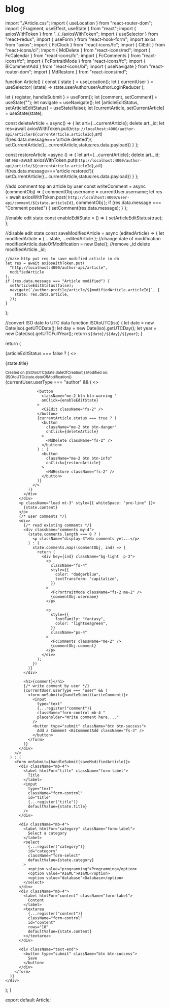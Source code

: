# blog
import "./Article.css";
import { useLocation } from "react-router-dom";
import { Fragment, useEffect, useState } from "react";
import { axiosWithToken } from "../../axiosWithToken";
import { useSelector } from "react-redux";
import { useForm } from "react-hook-form";
import axios from "axios";
import { FcClock } from "react-icons/fc";
import { CiEdit } from "react-icons/ci";
import { MdDelete } from "react-icons/md";
import { FcCalendar } from "react-icons/fc";
import { FcComments } from "react-icons/fc";
import { FcPortraitMode } from "react-icons/fc";
import { BiCommentAdd } from "react-icons/bi";
import { useNavigate } from "react-router-dom";
import { MdRestore } from "react-icons/md";

function Article() {
  const { state } = useLocation();
  let { currentUser } = useSelector(
    (state) => state.userAuthoruserAuthorLoginReducer
  );

  let { register, handleSubmit } = useForm();
  let [comment, setComment] = useState("");
  let navigate = useNavigate();
  let [articleEditStatus, setArticleEditStatus] = useState(false);
  let [currentArticle, setCurrentArticle] = useState(state);

  const deleteArticle = async() => {
    let art={...currentArticle};
    delete art._id;
    let res=await axiosWithToken.put(`http://localhost:4000/author-api/article/${currentArticle.articleId}`,art)
    if(res.data.message==='article deleted'){
      setCurrentArticle({...currentArticle,status:res.data.payload})
    }
  };

  const restoreArticle =async () => {
    let art={...currentArticle};
    delete art._id;
    let res=await axiosWithToken.put(`http://localhost:4000/author-api/article/${currentArticle.articleId}`,art)
    if(res.data.message==='article restored'){
      setCurrentArticle({...currentArticle,status:res.data.payload})
    }
  };

  //add comment top an article by user
  const writeComment = async (commentObj) => {
    commentObj.username = currentUser.username;
    let res = await axiosWithToken.post(
      `http://localhost:4000/user-api/comment/${state.articleId}`,
      commentObj
    );
    if (res.data.message === "Comment posted") {
      setComment(res.data.message);
    }
  };

  //enable edit state
  const enableEditState = () => {
    setArticleEditStatus(true);
  };

  //disable edit state
  const saveModifiedArticle = async (editedArticle) => {
    let modifiedArticle = { ...state, ...editedArticle };
    //change date of modification
    modifiedArticle.dateOfModification = new Date();
    //remove _id
    delete modifiedArticle._id;

    //make http put req to save modified article in db
    let res = await axiosWithToken.put(
      "http://localhost:4000/author-api/article",
      modifiedArticle
    );
    if (res.data.message === "Article modified") {
      setArticleEditStatus(false);
      navigate(`/author-profile/article/${modifiedArticle.articleId}`, {
        state: res.data.article,
      });
    }
  };

  //convert ISO date to UTC data
  function ISOtoUTC(iso) {
    let date = new Date(iso).getUTCDate();
    let day = new Date(iso).getUTCDay();
    let year = new Date(iso).getUTCFullYear();
    return `${date}/${day}/${year}`;
  }

  return (
    <div>
      {articleEditStatus === false ? (
        <>
          <div className="d-flex justify-content-between">
            <div>
              <p className="display-3 me-4">{state.title}</p>
              <span className="py-3">
                <small className=" text-secondary me-4">
                  <FcCalendar className="fs-4" />
                  Created on:{ISOtoUTC(state.dateOfCreation)}
                </small>
                <small className=" text-secondary">
                  <FcClock className="fs-4" />
                  Modified on: {ISOtoUTC(state.dateOfModification)}
                </small>
              </span>
            </div>
            <div>
              {currentUser.userType === "author" && (
                <>
                 
                  <button
                    className="me-2 btn btn-warning "
                    onClick={enableEditState}
                  >
                    <CiEdit className="fs-2" />
                  </button>
                  {currentArticle.status === true ? (
                    <button
                      className="me-2 btn btn-danger"
                      onClick={deleteArticle}
                    >
                      <MdDelete className="fs-2" />
                    </button>
                  ) : (
                    <button
                      className="me-2 btn btn-info"
                      onClick={restoreArticle}
                    >
                      <MdRestore className="fs-2" />
                    </button>
                  )}
                </>
              )}
            </div>
          </div>
          <p className="lead mt-3" style={{ whiteSpace: "pre-line" }}>
            {state.content}
          </p>
          {/* user comments */}
          <div>
            {/* read existing comments */}
            <div className="comments my-4">
              {state.comments.length === 0 ? (
                <p className="display-3">No comments yet...</p>
              ) : (
                state.comments.map((commentObj, ind) => {
                  return (
                    <div key={ind} className="bg-light  p-3">
                      <p
                        className="fs-4"
                        style={{
                          color: "dodgerblue",
                          textTransform: "capitalize",
                        }}
                      >
                        <FcPortraitMode className="fs-2 me-2" />
                        {commentObj.username}
                      </p>

                      <p
                        style={{
                          fontFamily: "fantasy",
                          color: "lightseagreen",
                        }}
                        className="ps-4"
                      >
                        <FcComments className="me-2" />
                        {commentObj.comment}
                      </p>
                    </div>
                  );
                })
              )}
            </div>

            <h1>{comment}</h1>
            {/* write comment by user */}
            {currentUser.userType === "user" && (
              <form onSubmit={handleSubmit(writeComment)}>
                <input
                  type="text"
                  {...register("comment")}
                  className="form-control mb-4 "
                  placeholder="Write comment here...."
                />
                <button type="submit" className="btn btn-success">
                  Add a Comment <BiCommentAdd className="fs-3" />
                </button>
              </form>
            )}
          </div>
        </>
      ) : (
        <form onSubmit={handleSubmit(saveModifiedArticle)}>
          <div className="mb-4">
            <label htmlFor="title" className="form-label">
              Title
            </label>
            <input
              type="text"
              className="form-control"
              id="title"
              {...register("title")}
              defaultValue={state.title}
            />
          </div>

          <div className="mb-4">
            <label htmlFor="category" className="form-label">
              Select a category
            </label>
            <select
              {...register("category")}
              id="category"
              className="form-select"
              defaultValue={state.category}
            >
              <option value="programming">Programming</option>
              <option value="AI&ML">AI&ML</option>
              <option value="database">Database</option>
            </select>
          </div>
          <div className="mb-4">
            <label htmlFor="content" className="form-label">
              Content
            </label>
            <textarea
              {...register("content")}
              className="form-control"
              id="content"
              rows="10"
              defaultValue={state.content}
            ></textarea>
          </div>

          <div className="text-end">
            <button type="submit" className="btn btn-success">
              Save
            </button>
          </div>
        </form>
      )}
    </div>
  );
}

export default Article;